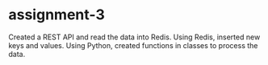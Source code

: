 ﻿# assignment-3
Created a REST API and read the data into Redis. Using Redis, inserted new keys and values. Using Python, created functions in classes to process the data.
